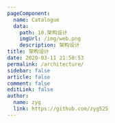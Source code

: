 ```yaml
---
pageComponent: 
  name: Catalogue
  data: 
    path: 10.架构设计
    imgUrl: /img/web.png
    description: 架构设计
title: 架构设计
date: 2020-03-11 21:50:53
permalink: /architecture/
sidebar: false
article: false
comment: false
editLink: false
author: 
  name: zyg
  link: https://github.com/zyg525
---
```


